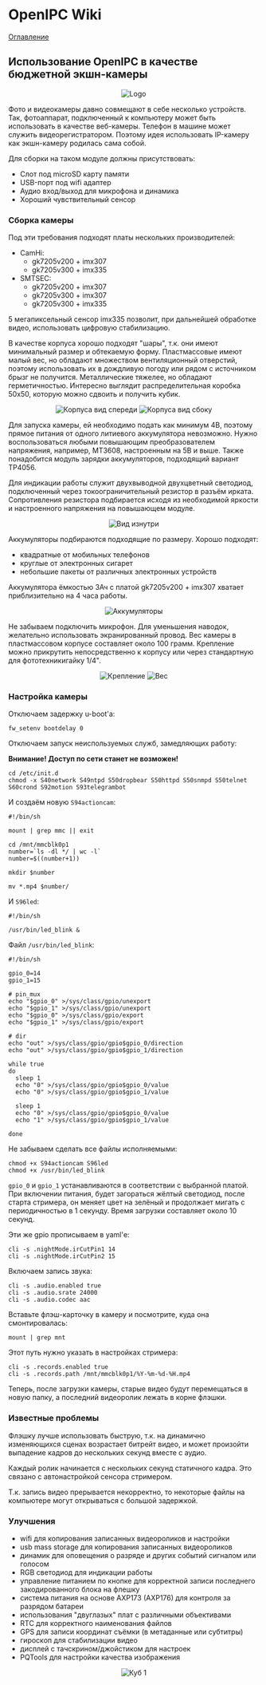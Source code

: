 # OpenIPC Wiki
[Оглавление](../README.md)

Использование OpenIPC в качестве бюджетной экшн-камеры
--------------------------------

<p align="center">
  <img src="https://github.com/OpenIPC/wiki/blob/master/images/actioncam-helmet.webp" alt="Logo"/>
</p>

Фото и видеокамеры давно совмещают в себе несколько устройств. Так, фотоаппарат, подключенный к компьютеру может быть использовать в качестве веб-камеры. Телефон в машине может служить видеорегистратором. Поэтому идея использовать IP-камеру как экшн-камеру родилась сама собой.

Для сборки на таком модуле должны присутствовать:
* Слот под microSD карту памяти
* USB-порт под wifi адаптер
* Аудио вход/выход для микрофона и динамика
* Хороший чувствительный сенсор

### Сборка камеры

Под эти требования подходят платы нескольких производителей:
* CamHi:
  * gk7205v200 + imx307
  * gk7205v300 + imx335
* SMTSEC:
  * gk7205v200 + imx307
  * gk7205v300 + imx307
  * gk7205v300 + imx335

5 мегапиксельный сенсор imx335 позволит, при дальнейшей обработке видео, использовать цифровую стабилизацию.

В качестве корпуса хорошо подходят "шары", т.к. они имеют минимальный размер и обтекаемую форму. Пластмассовые имеют малый вес, но обладают множеством вентиляционный отверстий, поэтому использовать их в дождливую погоду или рядом с источником брызг не получится. Металлические тяжелее, но обладают герметичностью. Интересно выглядит распределительная коробка 50х50, которую можно сдвоить и получить кубик.

<p align="center">
  <img src="https://github.com/OpenIPC/wiki/blob/master/images/actioncam-housing-front.webp" alt="Корпуса вид спереди"/>
  <img src="https://github.com/OpenIPC/wiki/blob/master/images/actioncam-housing-side.webp" alt="Корпуса вид сбоку"/>
</p>

Для запуска камеры, ей необходимо подать как минимум 4В, поэтому прямое питания от одного литиевого аккумулятора невозможно. Нужно воспользоваться любыми повышающим преобразователем напряжения, например, MT3608, настроенным на 5В и выше. Также понадобится модуль зарядки аккумуляторов, подходящий вариант TP4056.

Для индикации работы служит двухвыводной двухцветный светодиод, подключенный через токоограничительный резистор в разъём ирката. Сопротивления резистора подбирается исходя из необходимой яркости и настроенного напряжения на повышающем модуле.

<p align="center">
  <img src="https://github.com/OpenIPC/wiki/blob/master/images/actioncam-inside.webp" alt="Вид изнутри"/>
</p>

Аккумуляторы подбираются подходящие по размеру. Хорошо подходят:
* квадратные от мобильных телефонов
* круглые от электронных сигарет
* небольшие пакеты от различных электронных устройств

Аккумулятора ёмкостью 3Ач с платой gk7205v200 + imx307 хватает приблизительно на 4 часа работы.

<p align="center">
  <img src="https://github.com/OpenIPC/wiki/blob/master/images/actioncam-battery.webp" alt="Аккумуляторы"/>
</p>

Не забываем подключить микрофон. Для уменьшения наводок, желательно использовать экранированный провод. Вес камеры в пластмассовом корпусе составляет около 100 грамм. Крепление можно прикрутить непосредственно к корпусу или через стандартную для фототехникигайку 1/4".

<p align="center">
  <img src="https://github.com/OpenIPC/wiki/blob/master/images/actioncam-mount.webp" alt="Крепление"/>
  <img src="https://github.com/OpenIPC/wiki/blob/master/images/actioncam-weight.webp" alt="Вес"/>
</p>

### Настройка камеры

Отключаем задержку u-boot'а:

`fw_setenv bootdelay 0`

Отключаем запуск неиспользуемых служб, замедляющих работу:

**Внимание! Доступ по сети станет не возможен!**

```
cd /etc/init.d
chmod -x S40network S49ntpd S50dropbear S50httpd S50snmpd S50telnet S60crond S92motion S93telegrambot
```

И создаём новую `S94actioncam`:

```
#!/bin/sh

mount | grep mmc || exit

cd /mnt/mmcblk0p1
number=`ls -dl */ | wc -l`
number=$((number+1))

mkdir $number

mv *.mp4 $number/
```

И `S96led`:

```
#!/bin/sh

/usr/bin/led_blink &
```

Файл `/usr/bin/led_blink`:

```
#!/bin/sh

gpio_0=14
gpio_1=15

# pin_mux
echo "$gpio_0" >/sys/class/gpio/unexport
echo "$gpio_1" >/sys/class/gpio/unexport
echo "$gpio_0" >/sys/class/gpio/export
echo "$gpio_1" >/sys/class/gpio/export

# dir
echo "out" >/sys/class/gpio/gpio$gpio_0/direction
echo "out" >/sys/class/gpio/gpio$gpio_1/direction

while true
do
  sleep 1
  echo "0" >/sys/class/gpio/gpio$gpio_0/value
  echo "0" >/sys/class/gpio/gpio$gpio_1/value

  sleep 1
  echo "0" >/sys/class/gpio/gpio$gpio_0/value
  echo "1" >/sys/class/gpio/gpio$gpio_1/value

done
```

Не забываем сделать все файлы исполняемыми:

```
chmod +x S94actioncam S96led
chmod +x /usr/bin/led_blink
```

`gpio_0` и `gpio_1` устанавливаются в соответствии с выбранной платой. При включении питания, будет загораться жёлтый светодиод, после старта стримера, он меняет цвет на зелёный и продолжает мигать с периодичностью в 1 секунду. Время загрузки составляет около 10 секунд.

Эти же gpio прописываем в yaml'е:

```
cli -s .nightMode.irCutPin1 14
cli -s .nightMode.irCutPin2 15
```

Включаем запись звука:

```
cli -s .audio.enabled true
cli -s .audio.srate 24000
cli -s .audio.codec aac
```

Вставьте флэш-карточку в камеру и посмотрите, куда она смонтировалась:

```
mount | grep mnt
```

Этот путь нужно указать в настройках стримера:

```
cli -s .records.enabled true
cli -s .records.path /mnt/mmcblk0p1/%Y-%m-%d-%H.mp4

```

Теперь, после загрузки камеры, старые видео будут перемещаться в новую папку, а последний видеоролик лежать в корне флэшки.

### Известные проблемы

Флэшку лучше использовать быструю, т.к. на динамично изменяющихся сценах возрастает битрейт видео, и может произойти выпадение кадров до нескольких секунд вместе с аудио.

Каждый ролик начинается с нескольких секунд статичного кадра. Это связано с автонастройкой сенсора стримером.

Т.к. запись видео прерывается некорректно, то некоторые файлы на компьютере могут открываться с большой задержкой.

### Улучшения

* wifi для копирования записанных видеороликов и настройки
* usb mass storage для копирования записанных видеороликов
* динамик для оповещения о разряде и других событий сигналом или голосом
* RGB светодиод для индикации работы
* управление питанием по кнопке для корректной записи последнего закодированного блока на флешку
* система питания на основе AXP173 (AXP176) для контроля за разрядом батареи
* использования "двуглазых" плат с различными объективами
* RTC для корректного наименования файлов
* GPS для записи координат съёмки (в метаданные или субтитры)
* гироскоп для стабилизации видео
* дисплей с тачскрином/джойстиком для настроек
* PQTools для настройки качества изображения

<p align="center">
  <img src="https://github.com/OpenIPC/wiki/blob/master/images/actioncam-box-1.webp" alt="Куб 1"/>
</p>
